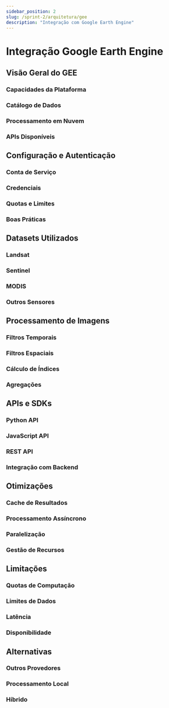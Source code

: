```yaml
---
sidebar_position: 2
slug: /sprint-2/arquitetura/gee
description: "Integração com Google Earth Engine"
---
```


# Integração Google Earth Engine

## Visão Geral do GEE

### Capacidades da Plataforma

### Catálogo de Dados

### Processamento em Nuvem

### APIs Disponíveis

## Configuração e Autenticação

### Conta de Serviço

### Credenciais

### Quotas e Limites

### Boas Práticas

## Datasets Utilizados

### Landsat

### Sentinel

### MODIS

### Outros Sensores

## Processamento de Imagens

### Filtros Temporais

### Filtros Espaciais

### Cálculo de Índices

### Agregações

## APIs e SDKs

### Python API

### JavaScript API

### REST API

### Integração com Backend

## Otimizações

### Cache de Resultados

### Processamento Assíncrono

### Paralelização

### Gestão de Recursos

## Limitações

### Quotas de Computação

### Limites de Dados

### Latência

### Disponibilidade

## Alternativas

### Outros Provedores

### Processamento Local

### Híbrido
